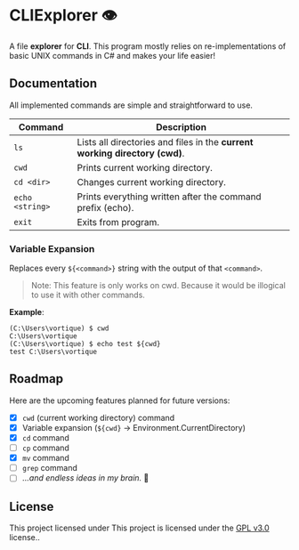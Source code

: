 # CLIExplorer 👁️

A file **explorer** for **CLI**. This program mostly relies on re-implementations of basic UNIX commands in C# and makes your life easier!

## Documentation

All implemented commands are simple and straightforward to use.

| Command         | Description                                                                 |
| --------------- | --------------------------------------------------------------------------- |
| `ls`            | Lists all directories and files in the **current working directory (cwd)**. |
| `cwd`           | Prints current working directory.                                           |
| `cd <dir>`      | Changes current working directory.                                          |
| `echo <string>` | Prints everything written after the command prefix (echo).                  |
| `exit`          | Exits from program.                                                         |

### Variable Expansion

Replaces every `${<command>}` string with the output of that `<command>`.

> Note: This feature is only works on cwd. Because it would be illogical to use it with other commands.

**Example**:
```commandline
(C:\Users\vortique) $ cwd
C:\Users\vortique
(C:\Users\vortique) $ echo test ${cwd}
test C:\Users\vortique
```

## Roadmap

Here are the upcoming features planned for future versions:

- [x] `cwd` (current working directory) command
- [x] Variable expansion (`${cwd}` -> Environment.CurrentDirectory)
- [x] `cd` command
- [ ] `cp` command
- [x] `mv` command
- [ ] `grep` command
- [ ] *...and endless ideas in my brain.* 🚀

## License

This project licensed under This project is licensed under the [GPL v3.0](LICENSE.txt) license..
